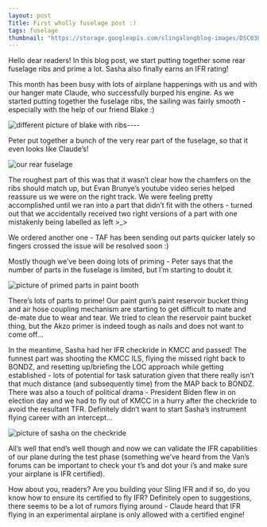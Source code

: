 ```yaml
---
layout: post
Title: First wholly fuselage post :)
tags: fuselage
thumbnail: "https://storage.googleapis.com/slingalongblog-images/DSC03876_thumb.JPG"
---
```


Hello dear readers! In this blog post, we start putting together some rear fuselage ribs and prime a lot. Sasha also finally earns an IFR rating!

This month has been busy with lots of airplane happenings with us and with our hanger mate Claude, who successfully burped his engine. As we started putting together the fuselage ribs, the sailing was fairly smooth - especially with the help of our friend Blake :) 

![different picture of blake with ribs----](https://storage.googleapis.com/slingalongblog-images/20210906_165346.jpg)

Peter put together a bunch of the very rear part of the fuselage, so that it even looks like Claude’s!

![our rear fuselage](https://storage.googleapis.com/slingalongblog-images/DSC03878.JPG)

The roughest part of this was that it wasn’t clear how the chamfers on the ribs should match up, but Evan Brunye’s youtube video series helped reassure us we were on the right track. We were feeling pretty accomplished until we ran into a part that didn’t fit with the others - turned out that we accidentally received two right versions of a part with one mistakenly being labelled as left >_>

We ordered another one - TAF has been sending out parts quicker lately so fingers crossed the issue will be resolved soon :)

Mostly though we’ve been doing lots of priming - Peter says that the number of parts in the fuselage is limited, but I’m starting to doubt it. 

![picture of primed parts in paint booth](https://storage.googleapis.com/slingalongblog-images/PXL_20210809_030458517.jpg)

There’s lots of parts to prime! Our paint gun’s paint reservoir bucket thing and air hose coupling mechanism are starting to get difficult to mate and de-mate due to wear and tear. We tried to clean the reservoir paint bucket thing, but the Akzo primer is indeed tough as nails and does not want to come off...

In the meantime, Sasha had her IFR checkride in KMCC and passed! The funnest part was shooting the KMCC ILS, flying the missed right back to BONDZ, and resetting up/briefing the LOC approach while getting established - lots of potential for task saturation given that there really isn’t that much distance (and subsequently time) from the MAP back to BONDZ. There was also a touch of political drama - President Biden flew in on election day and we had to fly out of KMCC in a hurry after the checkride to avoid the resultant TFR. Definitely didn’t want to start Sasha’s instrument flying career with an intercept…

![picture of sasha on the checkride](https://storage.googleapis.com/slingalongblog-images/20210913_113853.jpg)

All’s well that end’s well though and now we can validate the IFR capabilities of our plane during the test phase (something we’ve heard from the Van’s forums can be important to check your t’s and dot your i’s and make sure your airplane is IFR certified).

How about you, readers? Are you building your Sling IFR and if so, do you know how to ensure its certified to fly IFR? Definitely open to suggestions, there seems to be a lot of rumors flying around - Claude heard that IFR flying in an experimental airplane is only allowed with a certified engine!

